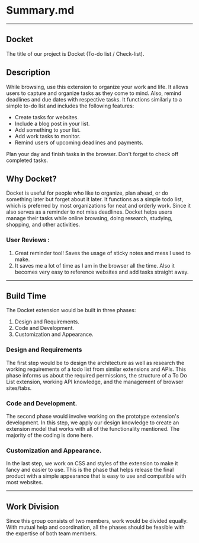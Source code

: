 # Summary.md

----------------------

## Docket
The title of our project is Docket (To-do list / Check-list).

## Description 
While browsing, use this extension to organize your work and life. It allows users to capture and organize tasks as they come to mind. Also, remind deadlines and due dates with respective tasks. It functions similarly to a simple to-do list and includes the following features: 
- Create tasks for websites. 
- Include a blog post in your list. 
- Add something to your list. 
- Add work tasks to monitor. 
- Remind users of upcoming deadlines and payments. 

Plan your day and finish tasks in the browser. Don't forget to check off completed tasks.

## Why Docket?
Docket is useful for people who like to organize, plan ahead, or do something later but forget about it later. It functions as a simple todo list, which is preferred by most organizations for neat and orderly work. Since it also serves as a reminder to not miss deadlines. Docket helps users manage their tasks while online browsing, doing research, studying, shopping, and other activities.

### User Reviews :
1.  Great reminder tool! Saves the usage of sticky notes and mess I used to make.  
2.  It saves me a lot of time as I am in the browser all the time. Also it becomes very easy to reference websites and add tasks straight away.

---------------------

## Build Time
The Docket extension would be built in three phases:
1. Design and Requirements.
2. Code and Development.
3. Customization and Appearance.

### Design and Requirements
The first step would be to design the architecture as well as research the working requirements of a todo list from similar extensions and APIs. This phase informs us about the required permissions, the structure of a To Do List extension, working API knowledge, and the management of browser sites/tabs.  

### Code and Development.
The second phase would involve working on the prototype extension's development. In this step, we apply our design knowledge to create an extension model that works with all of the functionality mentioned. The majority of the coding is done here.

### Customization and Appearance.
In the last step, we work on CSS and styles of the extension to make it fancy and easier to use. This is the phase that helps release the final product with a simple appearance that is easy to use and compatible with most websites.

---------------------
## Work Division
Since this group consists of two members, work would be divided equally. With mutual help and coordination, all the phases should be feasible with the expertise of both team members. 
